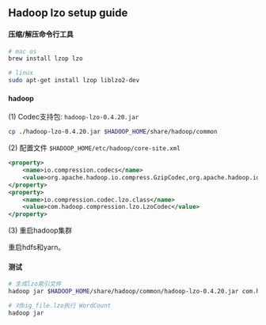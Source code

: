 ## Hadoop lzo setup guide

#### 压缩/解压命令行工具

```bash
# mac os
brew install lzop lzo

# linux
sudo apt-get install lzop liblzo2-dev
```

#### hadoop

(1) Codec支持包: `hadoop-lzo-0.4.20.jar`

```bash
cp ./hadoop-lzo-0.4.20.jar $HADOOP_HOME/share/hadoop/common
```

(2) 配置文件 `$HADOOP_HOME/etc/hadoop/core-site.xml`

```xml
<property>
    <name>io.compression.codecs</name>
    <value>org.apache.hadoop.io.compress.GzipCodec,org.apache.hadoop.io.compress.DefaultCodec,org.apache.hadoop.io.compress.BZip2Codec,org.apache.hadoop.io.compress.SnappyCodec,com.hadoop.compression.lzo.LzoCodec,com.hadoop.compression.lzo.LzopCodec</value>
</property>
<property>
    <name>io.compression.codec.lzo.class</name>
    <value>com.hadoop.compression.lzo.LzoCodec</value>
</property>
```

(3) 重启hadoop集群

重启hdfs和yarn。

#### 测试

```bash
# 生成lzo索引文件
hadoop jar $HADOOP_HOME/share/hadoop/common/hadoop-lzo-0.4.20.jar com.hadoop.compression.lzo.DistributedLzoIndexer /hdfs/path/to/big_file.lzo

# 对big_file.lzo执行 WordCount
hadoop jar 
```
